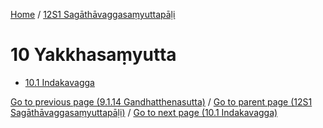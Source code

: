 
[Home](/) / [12S1 Sagāthāvaggasaṃyuttapāḷi](../12S1.md)

# 10 Yakkhasaṃyutta

* [10.1 Indakavagga](10/10.1.md)

[Go to previous page (9.1.14 Gandhatthenasutta)](9/9.1/9.1.14.md) / [Go to parent page (12S1 Sagāthāvaggasaṃyuttapāḷi)](0.md) / [Go to next page (10.1 Indakavagga)](10/10.1.md)


